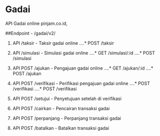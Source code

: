 # Gadai
API Gadai online pinjam.co.id,

##Endpoint - /gadai/v2/

1. API /taksir     - Taksir gadai online
....* POST /taksir

2. API /simulasi   - Simulasi gadai online
....* GET  /simulasi/:id
....* POST /simulasi

3. API POST /ajukan     - Pengajuan gadai online
....* GET  /ajukan/:id
....* POST /ajukan

4. API POST /verifikasi - Perifikasi pengajuan gadai online
....* POST  /verifikasi
....* POST  /verifikasi

5. API POST /setujui    - Penyetujuan setelah di verifikasi
6. API POST /cairkan    - Pencairan transaksi gadai
7. API POST /perpanjang - Perpanjang transaksi gadai
8. API POST /batalkan   - Batalkan transaksi gadai
